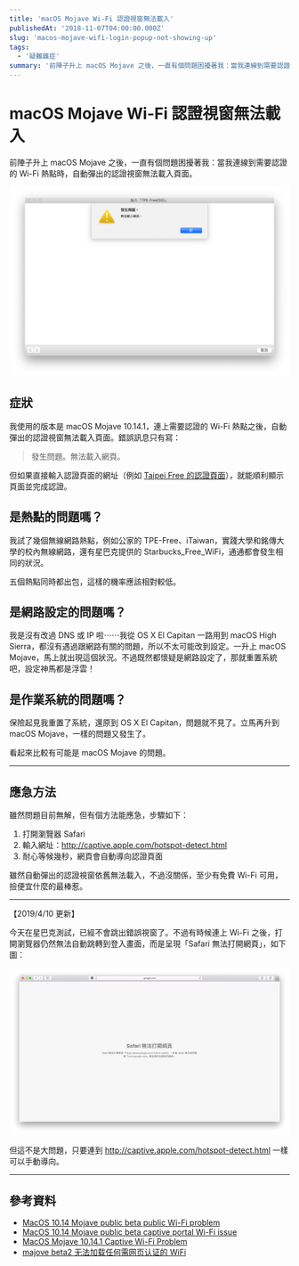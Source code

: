 ```yaml
---
title: 'macOS Mojave Wi-Fi 認證視窗無法載入'
publishedAt: '2018-11-07T04:00:00.000Z'
slug: 'macos-mojave-wifi-login-popup-not-showing-up'
tags:
  - '疑難雜症'
summary: '前陣子升上 macOS Mojave 之後，一直有個問題困擾著我：當我連線到需要認證的 Wi-Fi 熱點時，自動彈出的認證視窗無法載入頁面。'
---
```


# macOS Mojave Wi-Fi 認證視窗無法載入

前陣子升上 macOS Mojave 之後，一直有個問題困擾著我：當我連線到需要認證的 Wi-Fi 熱點時，自動彈出的認證視窗無法載入頁面。

![](src/assets/images/macos-mojave-wifi-login-popup-not-showing-up/the-web-page-couldnt-be-loaded.webp)

## 症狀

我使用的版本是 macOS Mojave 10.14.1，連上需要認證的 Wi-Fi 熱點之後，自動彈出的認證視窗無法載入頁面。錯誤訊息只有寫：

> 發生問題。無法載入網頁。

但如果直接輸入認證頁面的網址（例如 [Taipei Free 的認證頁面](https://auth.wifi.taipei)），就能順利顯示頁面並完成認證。

## 是熱點的問題嗎？

我試了幾個無線網路熱點，例如公家的 TPE-Free、iTaiwan，實踐大學和銘傳大學的校內無線網路，還有星巴克提供的 Starbucks_Free_WiFi，通通都會發生相同的狀況。

五個熱點同時都出包，這樣的機率應該相對較低。

## 是網路設定的問題嗎？

我是沒有改過 DNS 或 IP 啦⋯⋯我從 OS X El Capitan 一路用到 macOS High Sierra，都沒有遇過跟網路有關的問題，所以不太可能改到設定。一升上 macOS Mojave，馬上就出現這個狀況。不過既然都懷疑是網路設定了，那就重置系統吧，設定神馬都是浮雲！

## 是作業系統的問題嗎？

保險起見我重置了系統，還原到 OS X El Capitan，問題就不見了。立馬再升到 macOS Mojave，一樣的問題又發生了。

看起來比較有可能是 macOS Mojave 的問題。

---

## 應急方法

雖然問題目前無解，但有個方法能應急，步驟如下：

1. 打開瀏覽器 Safari
2. 輸入網址：http://captive.apple.com/hotspot-detect.html
3. 耐心等候幾秒，網頁會自動導向認證頁面

雖然自動彈出的認證視窗依舊無法載入，不過沒關係，至少有免費 Wi-Fi 可用，撿便宜什麼的最棒惹。

---

【2019/4/10 更新】

今天在星巴克測試，已經不會跳出錯誤視窗了。不過有時候連上 Wi-Fi 之後，打開瀏覽器仍然無法自動跳轉到登入畫面，而是呈現「Safari 無法打開網頁」，如下圖：

![](src/assets/images/macos-mojave-wifi-login-popup-not-showing-up/safari-cant-open-the-page.webp)

但這不是大問題，只要連到 http://captive.apple.com/hotspot-detect.html 一樣可以手動導向。

---

## 參考資料

- [MacOS 10.14 Mojave public beta public Wi-Fi problem](https://apple.stackexchange.com/questions/329163/macos-10-14-mojave-public-beta-public-wi-fi-problem)
- [MacOS 10.14 Mojave public beta captive portal Wi-Fi issue](https://apple.stackexchange.com/questions/329421/macos-10-14-mojave-public-beta-captive-portal-wi-fi-issue)
- [MacOS Mojave 10.14.1 Captive Wi-Fi Problem](https://apple.stackexchange.com/questions/341406/macos-mojave-10-14-1-captive-wi-fi-problem)
- [majove beta2 无法加载任何需网页认证的 WiFi](https://www.v2ex.com/t/465368)
